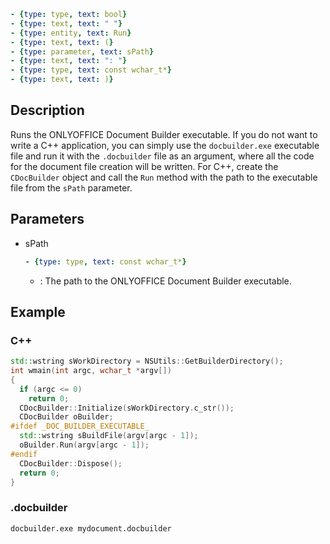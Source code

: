 ```yml signature
- {type: type, text: bool}
- {type: text, text: " "}
- {type: entity, text: Run}
- {type: text, text: (}
- {type: parameter, text: sPath}
- {type: text, text: ": "}
- {type: type, text: const wchar_t*}
- {type: text, text: )}
```

## Description

Runs the ONLYOFFICE Document Builder executable. If you do not want to write a C++ application, you can simply use the `docbuilder.exe` executable file and run it with the `.docbuilder` file as an argument, where all the code for the document file creation will be written. For C++, create the `CDocBuilder` object and call the `Run` method with the path to the executable file from the `sPath` parameter.

## Parameters

<parameters>

- sPath

  ```yml signature.variant="inline"
  - {type: type, text: const wchar_t*}
  ```

  - : The path to the ONLYOFFICE Document Builder executable.

</parameters>

## Example

### C++

```cpp
std::wstring sWorkDirectory = NSUtils::GetBuilderDirectory();
int wmain(int argc, wchar_t *argv[])
{
  if (argc <= 0)
    return 0;
  CDocBuilder::Initialize(sWorkDirectory.c_str());
  CDocBuilder oBuilder;
#ifdef _DOC_BUILDER_EXECUTABLE_
  std::wstring sBuildFile(argv[argc - 1]);
  oBuilder.Run(argv[argc - 1]);
#endif
  CDocBuilder::Dispose();
  return 0;
}
```

### .docbuilder

```sh
docbuilder.exe mydocument.docbuilder
```
